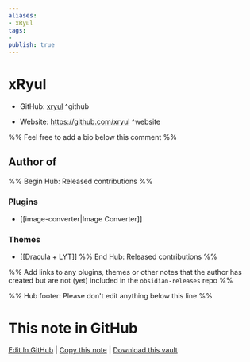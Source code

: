 ```yaml
---
aliases:
- xRyul
tags:
- 
publish: true
---
```


# xRyul

- GitHub: [xryul](https://github.com/xryul/) ^github
<!-- - Discord: `@` ^discord-->
- Website: <https://github.com/xryul> ^website
<!-- - [[Publish sites|Publish site]]: <https://> ^publish-->

%% Feel free to add a bio below this comment %%


## Author of

%% Begin Hub: Released contributions %%
### Plugins
- [[image-converter|Image Converter]]

### Themes
- [[Dracula + LYT]]
%% End Hub: Released contributions %%

%% Add links to any plugins, themes or other notes that the author has created but are not (yet) included in the `obsidian-releases` repo %%

<!--
### Unlisted plugins
-->

<!--
### Others
-->

<!--
## Sponsor this author
-->

<!-- - [[GitHub sponsors]]: [Sponsor @xryul on GitHub Sponsors](https://github.com/sponsors/xryul) ^github-sponsor-->
<!-- - [[Buy me a coffee]]: <https://> ^buy-me-a-coffee-->
<!-- - [[PayPal]]: <https://> ^paypal-->
<!-- - [[Patreon]]: <https://> ^patreon-->

<!--
## Follow this author
-->

<!-- - [[YouTube Channels|On YouTube]]: <https://> ^youtube-->
<!-- - Twitter: <https://> ^twitter-->
<!-- - ... -->

%% Hub footer: Please don't edit anything below this line %%

# This note in GitHub

<span class="git-footer">[Edit In GitHub](https://github.dev/obsidian-community/obsidian-hub/blob/main/01%20-%20Community/People/xRyul.md "git-hub-edit-note") | [Copy this note](https://raw.githubusercontent.com/obsidian-community/obsidian-hub/main/01%20-%20Community/People/xRyul.md "git-hub-copy-note") | [Download this vault](https://github.com/obsidian-community/obsidian-hub/archive/refs/heads/main.zip "git-hub-download-vault") </span>
